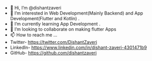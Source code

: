 - 👋 Hi, I’m @dishantzaveri
- 👀 I’m interested in Web Development(Mainly Backend) and App Development(Flutter and Kotlin) .
- 🌱 I’m currently learning App Development .
- 💞️ I’m looking to collaborate on making flutter Apps
- 📫 How to reach me ...
- Twitter- https://twitter.com/DishantZaveri 
- LinkedIn- https://www.linkedin.com/in/dishant-zaveri-4301471b9
- GitHub- https://github.com/dishantzaveri
<!---
dishantzaveri/contactsapp is a ✨ special ✨ repository because its `README.md` (this file) appears on your GitHub profile.
You can click the Preview link to take a look at your changes.
--->
